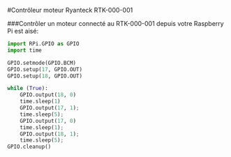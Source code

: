 <!--
---
name: Contrôleur moteur Ryanteck
class: board
type: tous
manufacturer: Ryanteck
url: https://ryanteck.uk/add-ons/6-ryanteck-rpi-motor-controller-board-0635648607160.html
buy: https://ryanteck.uk/add-ons/6-ryanteck-rpi-motor-controller-board-0635648607160.html
pincount: 26
pin:
  '11':
    name: moteur 1 A
    direction: output
    active: high
  '12':
    name: moteur 1 B
    direction: output
    active: high
  '15':
    name: moteur 2 A
    direction: output
    active: high
  '16':
    name: moteur 2 B
    direction: output
    active: high
-->
#Contrôleur moteur Ryanteck RTK-000-001

###Contrôler un moteur connecté au RTK-000-001 depuis votre Raspberry Pi est aisé: 

```python
import RPi.GPIO as GPIO
import time

GPIO.setmode(GPIO.BCM)
GPIO.setup(17, GPIO.OUT)
GPIO.setup(18, GPIO.OUT)

while (True):
	GPIO.output(18, 0)
	time.sleep(1)
	GPIO.output(17, 1);
	time.sleep(5);
	GPIO.output(17, 0)
	time.sleep(1);
	GPIO.output(18, 1);
	time.sleep(5);
GPIO.cleanup()
```